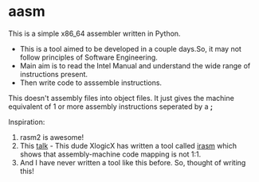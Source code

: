 # aasm
This is a simple x86_64 assembler written in Python. 

* This is a tool aimed to be developed in a couple days.So, it may not follow principles of Software Engineering. 
* Main aim is to read the Intel Manual and understand the wide range of instructions present. 
* Then write code to asssemble instructions. 

This doesn't assembly files into object files. It just gives the machine equivalent of 1 or more assembly instructions seperated by a **;**

Inspiration: 

1. rasm2 is awesome!
2. This [talk](https://www.youtube.com/watch?v=eunYrrcxXfw) - This dude XlogicX has written a tool called [irasm](https://github.com/XlogicX/irasm) which shows that assembly-machine code mapping is not 1:1. 
3. And I have never written a tool like this before. So, thought of writing this!
